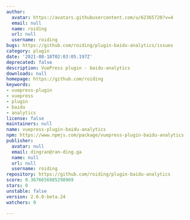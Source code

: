 ```yaml
---
author:
  avatar: https://avatars.githubusercontent.com/u/62365720?v=4
  email: null
  name: roiding
  url: null
  username: roiding
bugs: https://github.com/roiding/plugin-baidu-analytics/issues
category: plugin
date: '2021-08-18T02:03:05.197Z'
deprecated: false
description: VuePress plugin - baidu-analytics
downloads: null
homepage: https://github.com/roiding
keywords:
- vuepress-plugin
- vuepress
- plugin
- baidu
- analytics
license: false
maintainers: null
name: vuepress-plugin-baidu-analytics
npm: https://www.npmjs.com/package/vuepress-plugin-baidu-analytics
publisher:
  avatar: null
  email: dingran@ran-ding.ga
  name: null
  url: null
  username: roiding
repository: https://github.com/roiding/plugin-baidu-analytics
score: 0.3676656985298969
stars: 0
unstable: false
version: 2.0.0-beta.24
watchers: 0

---
```


